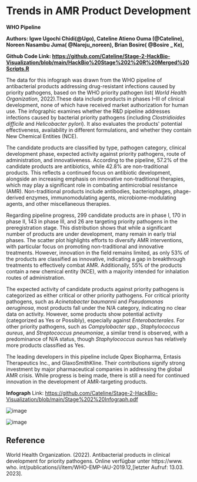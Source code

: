 # Trends in AMR Product Development
**WHO Pipeline**

**Authors: Igwe Ugochi Chidi(@Ugo), Cateline Atieno Ouma (@Cateline), Noreen Nasambu Juma( @Nareju\_noreen), Brian Bosire( @Bosire \_ Ke),**

**Github Code Link: https://github.com/Cateline/Stage-2-HackBio-Visualization/blob/main/HackBio%20Stage%202%20R%20Merged%20Scripts.R**

The data for this infograph was drawn from the WHO pipeline of antibacterial products addressing drug-resistant infections caused by priority pathogens, based on the WHO priority pathogen list( _World Health Organization_, 2022).These data include products in phases I–III of clinical development, none of which have received market authorization for human use. The infographic examines whether the R&D pipeline addresses infections caused by bacterial priority pathogens (including *Clostridioides difficile* and *Helicobacter pylori*). It also evaluates the products' potential effectiveness, availability in different formulations, and whether they contain New Chemical Entities (NCE).

The candidate products are classified by type, pathogen category, clinical development phase, expected activity against priority pathogens, route of administration, and innovativeness. According to the pipeline, 57.2% of the candidate products are antibiotics, while 42.8% are non-traditional products. This reflects a continued focus on antibiotic development, alongside an increasing emphasis on innovative non-traditional therapies, which may play a significant role in combating antimicrobial resistance (AMR). Non-traditional products include antibodies, bacteriophages, phage-derived enzymes, immunomodulating agents, microbiome-modulating agents, and other miscellaneous therapies.

Regarding pipeline progress, 299 candidate products are in phase I, 170 in phase II, 143 in phase III, and 26 are targeting priority pathogens in the preregistration stage. This distribution shows that while a significant number of products are under development, many remain in early trial phases. The scatter plot highlights efforts to diversify AMR interventions, with particular focus on promoting non-traditional and innovative treatments. However, innovation in the field remains limited, as only 53% of the products are classified as innovative, indicating a gap in breakthrough treatments to effectively combat AMR. Additionally, 55% of the products contain a new chemical entity (NCE), with a majority intended for inhalation routes of administration.

The expected activity of candidate products against priority pathogens is categorized as either critical or other priority pathogens. For critical priority pathogens, such as *Acinetobacter baumannii* and *Pseudomonas aeruginosa*, most products fall under the N/A category, indicating no clear data on activity. However, some products show potential activity (categorized as Yes or Possibly), especially against *Enterobacterales*. For other priority pathogens, such as *Campylobacter spp*., *Staphylococcus aureus*, and *Streptococcus pneumoniae*, a similar trend is observed, with a predominance of N/A status, though *Staphylococcus aureus* has relatively more products classified as Yes.

The leading developers in this pipeline include Qpex Biopharma, Entasis Therapeutics Inc., and GlaxoSmithKline. Their contributions signify strong investment by major pharmaceutical companies in addressing the global AMR crisis. While progress is being made, there is still a need for continued innovation in the development of AMR-targeting products.

**Infograph**
Link: https://github.com/Cateline/Stage-2-HackBio-Visualization/blob/main/Stage%202%20Infograph.pdf

![image](https://github.com/user-attachments/assets/264f247c-948d-41b2-ba30-fce62599e7cd)


![image](https://github.com/user-attachments/assets/0783bc49-0871-447c-92a6-7764b8c720e2)

## Reference

World Health Organization. (2022). Antibacterial products in clinical development for priority pathogens. Online verfügbar unter https://www. who. int/publications/i/item/WHO-EMP-IAU-2019.12,[letzter Aufruf: 13.03. 2023].


